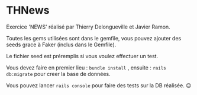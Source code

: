 # THNews

Exercice 'NEWS' réalisé par Thierry Delongueville et Javier Ramon.

Toutes les gems utilisées sont dans le gemfile, vous pouvez ajouter des seeds grace à Faker (inclus dans le Gemfile).

Le fichier seed est préremplis si vous voulez effectuer un test.

Vous devez faire en premier lieu : ```bundle install``` , ensuite : ```rails db:migrate``` pour creer la base de données.

Vous pouvez lancer ```rails console``` pour faire des tests sur la DB réalisée.  :wink:
